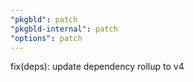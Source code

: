 ```yaml
---
"pkgbld": patch
"pkgbld-internal": patch
"options": patch
---
```


fix(deps): update dependency rollup to v4

